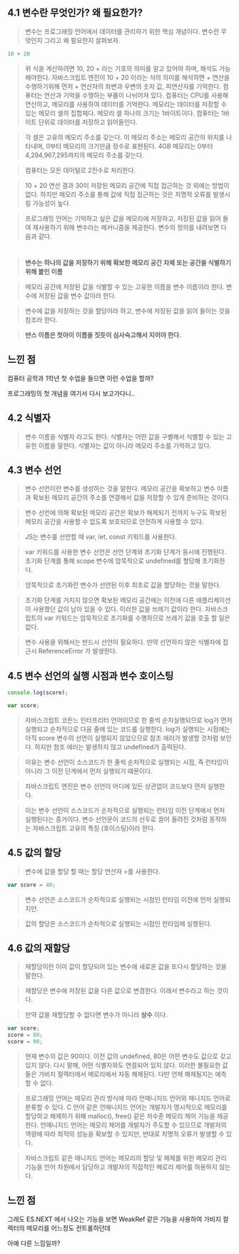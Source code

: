 ## 4.1 변수란 무엇인가? 왜 필요한가?

> 변수는 프로그래밍 언어에서 데이터를 관리하기 위한 핵심 개념이다.
> 변수란 무엇인지 그리고 왜 필요한지 살펴보자.

```javascript
10 + 20
```

> 위 식을 계산하려면 10, 20 + 라는 기호의 의미를 알고 있어야 하며, 해석도 가능해야한다.
> 자바스크립트 엔진이 10 + 20 이라는 식의 의미를 해석하면 + 연산을 수행하기위해
> 먼저 + 연산자의 좌변과 우변의 숫자 값, 피연산자를 기억한다. 컴퓨터는 연산과 기억을 수행하는 부품이 나뉘어져 있다.
> 컴퓨터는 CPU를 사용해 연산하고, 메모리를 사용하여 데이터를 기억한다.
> 메모리는 데이터를 저장할 수 있는 메모리 셀의 집합체다. 메모리 셀 하나의 크기는 1바이트이다.
> 컴퓨터는 1바이트 단위로 데이터를 저장하고 읽어들인다.

> 각 셀은 고유의 메모리 주소를 갖는다. 이 메모리 주소는 메모리 공간의 위치를 나타내며,
> 0부터 메모리의 크기만큼 정수로 표현된다. 4GB 메모리는 0부터 4,294,967,295까지의 메모리 주소를 갖는다.

> 컴퓨터는 모든 데이털르 2진수로 처리한다.

> 10 + 20 연산 결과 30이 저장된 메모리 공간에 직접 접근하는 것 외에는 방법이 없다.
> 하지만 메모리 주소를 통해 값에 직접 접근하는 것은 치명적 오류를 발생시킬 가능성이 높다.

> 프로그래밍 언어는 기억하고 싶은 값을 메모리에 저장하고, 저장된 값을 읽어 들여 재사용하기 위해 변수라는 메커니즘을 제공한다.
> 변수의 정의를 내려보면 다음과 같다.
#
> **변수는 하나의 값을 저장하기 위해 확보한 메모리 공간 자체 또는 공간을 식별하기 위해 붙인 이름**

> 메모리 공간에 저장된 값을 식별할 수 있는 고유한 이름을 변수 이름이라 한다.
> 변수에 저장된 값을 변수 값이라 한다.

> 변수에 값을 저장하는 것을 할당이라 하고, 변수에 저장된 값을 읽어 들이는 것을 참조라 한다.

> **뱐스 이름은 첫아이 이름을 짓듯이 심사숙고해서 지어야 한다.**

## 느낀 점

컴퓨터 공학과 1학년 첫 수업을 들으면 이런 수업을 할까?

프로그래밍의 첫 개념을 여기서 다시 보고가다니..

## 4.2 식별자
> 변수 이름을 식별자 라고도 한다. 식별자는 어떤 값을 구별해서 식별할 수 있는 고유한 이름을 말한다.
> 식별자는 값이 아니라 메모리 주소를 기억하고 있다.

## 4.3 변수 선언
> 변수 선언이란 변수를 생성하는 것을 말한다. 메모리 공간을 확보하고 변수 이름과 확보된 메모리 공간의
> 주소를 연결해서 값을 저장할 수 있게 준비하는 것이다.

> 변수 선언에 의해 확보된 메모리 공간은 확보가 해제되기 전까지 누구도 확보된 메모리 공간을 사용할 수 없도록 보호되므로
> 안전하게 사용할 수 있다.

> JS는 변수를 선언할 때 var, let, const 키워드를 사용한다.

> var 키워드를 사용한 변수 선언은 선언 단계와 초기화 단계가 동시에 진행된다.
> 초기화 단계를 통해 scope 변수에 암묵적으로 undefined를 할당해 초기화한다.

> 암묵적으로 초기화란 변수가 선언된 이후 최초로 값을 할당하는 것을 말한다.

> 초기화 단계를 거치지 않으면 확보된 메모리 공간에는 이전에 다른 애플리케이션이 사용했던 값이 남아 있을 수 있다.
> 이러한 값을 쓰레기 값이라 한다. 자바스크립트의 var 키워드는 암묵적으로 초기화를 수행하므로 쓰레기 값을 호출 할 일은 없다.

> 변수 사용을 위해서는 반드시 선언이 필요하다. 만약 선언하지 않은 식별자에 접근시
> ReferenceError 가 발생한다.

## 4.5 변수 선언의 실행 시점과 변수 호이스팅

```javascript
console.log(score);

var score;
```

> 자바스크립트 코든느 인터프리터 언어이므로 한 줄씩 순차실행되므로
> log가 먼저 실행되고 순차적으로 다음 줄에 있는 코드를 실행한다.
> log가 실행되는 시점에는 아직 score 변수의 선언이 실행되지 않았으므로 참조 에러가 발생할 것처럼 보인다.
> 하지만 참조 에러는 발생하지 않고 undefined가 출력된다.

> 이유는 변수 선언이 소스코드가 한 줄씩 순차적으로 실행되는 시점, 즉 런타임이 아니라 그 이전 단계에서 먼저 실행되기 떄문이다.

> 자바스크립트 엔진은 변수 선언이 어디에 있든 상관없이 코드보다 먼저 실행한다.

> 이는 변수 선언이 소스코드가 순차적으로 실행되는 런타임 이전 단계에서 먼저 실행된다는 증거이다.
> 변수 선언문이 코드의 선두로 끌어 올려진 것처럼 동작하는 자바스크립트 고유의 특징 (호이스팅)이라 한다.


## 4.5 값의 할당

> 변수에 값을 할당 할 때는 할당 연산자 =를 사용한다.
```javascript
var score = 40;
```

> 변수 선언은 소스코드가 순차적으로 실행되는 시점인 런타임 이전에 먼저 실행되지만.

> 값의 할당은 소스코드가 순차적으로 실행되는 시점인 런타임에 실행된다.

## 4.6 값의 재할당
> 재할당이란 이미 값이 할당되어 있는 변수에 새로운 값을 또다시 할당하는 것을 말한다.

> 재할당은 변수에 저장된 값을 다른 값으로 변경한다. 이래서 변수라고 하는 것이다.

> 만약 값을 재할당할 수 없다면 변수가 아니라 **상수** 이다.

```javascript
var score;
score = 80;
score = 90;
```

> 현재 변수의 값은 90이다. 이전 값의 undefined, 80은 어떤 변수도 값으로 갖고 있지 않다.
> 다시 말해, 어떤 식별자와도 연결되어 있지 않다.
> 이러한 불필요한 값들은 가비지 컬렉터에서 메로리에서 자동 해제된다.
> 다만 언제 해제될지는 예측할 수 없다.

> 프로그래밍 언어는 메모리 관리 방식에 따라 언매니지드 언어와 매니지드 언어로 분류할 수 있다.
> C 언어 같은 언매니지드 언어는 개발자가 명시적으로 메모리를 할당하고 해제하기 위해 malloc(), free() 같은 저수준 메모리 제어 기능을 제공한다.
> 언매니지드 언어는 메모리 제어를 개발자가 주도할 수 있으므로 개발자의 역량에 따라 최적의 성능을 확보할 수 있지만,
> 반대로 치명적 오류가 발생할 수 있다.

> 자바스크립트 같은 매니지드 언어는 메모리의 할당 및 해제를 위한 메모리 관리 기능을 언어 차원에서 담당하고 개발자의 직접적인 메로리 제어를 허용하지 않는다.

## 느낀 점
그래도 ES.NEXT 에서 나오는 기능을 보면 WeakRef 같은 기능을 사용하여 가비지 컬렉터의 메모리를 어느정도 컨트롤하던데

아예 다른 느낌일까?

